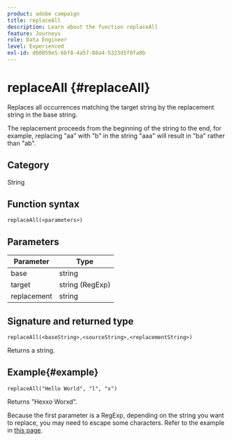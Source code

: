 ```yaml
---
product: adobe campaign
title: replaceAll
description: Learn about the function replaceAll
feature: Journeys
role: Data Engineer
level: Experienced
exl-id: d60059e5-6bf8-4a57-88a4-5323d5f0fa0b
---
```

# replaceAll {#replaceAll}

Replaces all occurrences matching the target string by the replacement string in the base string.

The replacement proceeds from the beginning of the string to the end, for example, replacing "aa" with "b" in the string "aaa" will result in "ba" rather than "ab".

## Category

String

## Function syntax

`replaceAll(<parameters>)`

## Parameters

| Parameter | Type         |
|-----------|--------------|
| base      | string       |
| target  | string (RegExp)       |
| replacement    | string       |

## Signature and returned type

`replaceAll(<baseString>,<sourceString>,<replacementString>)`

Returns a string.

## Example{#example}

`replaceAll("Hello World", "l", "x")`

Returns "Hexxo Worxd".

Because the first parameter is a RegExp, depending on the string you want to replace, you may need to escape some characters. Refer to the example in [this page](../functions/functionreplace.md#example_2).
